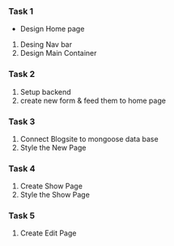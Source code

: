 ### Task 1
- Design Home page
1. Desing Nav bar
2. Design Main Container
### Task 2 
1. Setup backend
2. create new form & feed them to home page

### Task 3
1. Connect Blogsite to mongoose data base
2. Style the New Page

### Task 4
1. Create Show Page
2. Style the Show Page

### Task 5
1. Create Edit Page
